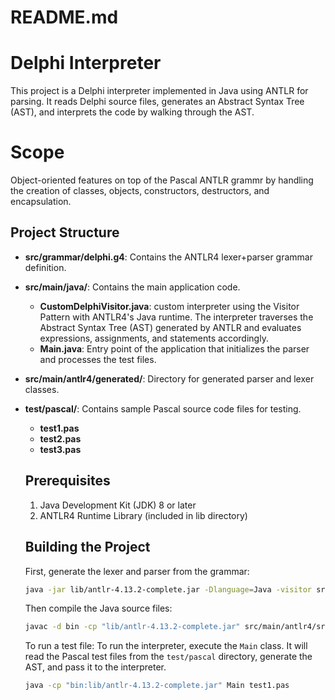 # README.md

# Delphi Interpreter

This project is a Delphi interpreter implemented in Java using ANTLR for parsing. It reads Delphi source files, generates an Abstract Syntax Tree (AST), and interprets the code by walking through the AST.

# Scope

Object-oriented features on top of the Pascal ANTLR grammr by handling the creation of classes, objects, constructors, destructors, and encapsulation.

## Project Structure

- **src/grammar/delphi.g4**: Contains the ANTLR4 lexer+parser grammar definition.
- **src/main/java/**: Contains the main application code.
  - **CustomDelphiVisitor.java**: custom interpreter using the Visitor Pattern with ANTLR4's Java runtime. The interpreter traverses the Abstract Syntax Tree (AST) generated by ANTLR and evaluates expressions, assignments, and statements accordingly.
  - **Main.java**: Entry point of the application that initializes the parser and processes the test files.

- **src/main/antlr4/generated/**: Directory for generated parser and lexer classes.
- **test/pascal/**: Contains sample Pascal source code files for testing.
  - **test1.pas**
  - **test2.pas**
  - **test3.pas**

  ## Prerequisites

  1. Java Development Kit (JDK) 8 or later
  2. ANTLR4 Runtime Library (included in lib directory)

  ## Building the Project

  First, generate the lexer and parser from the grammar:
  ```bash
  java -jar lib/antlr-4.13.2-complete.jar -Dlanguage=Java -visitor src/grammar/delphi.g4 -o src/main/antlr4/
  ```

  Then compile the Java source files:
  ```bash
  javac -d bin -cp "lib/antlr-4.13.2-complete.jar" src/main/antlr4/src/grammar/*.java src/main/java/*.java
  ```

  To run a test file: To run the interpreter, execute the `Main` class. It will read the Pascal test files from the `test/pascal` directory, generate the AST, and pass it to the interpreter.
  ```bash
  java -cp "bin:lib/antlr-4.13.2-complete.jar" Main test1.pas
  ```


